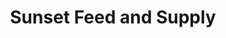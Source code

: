---
title: "Sunset Feed and Supply"
url: /miami/sunset-feed-and-supply/
shop: Landwirtschaftlich
---
